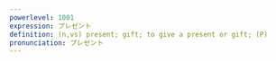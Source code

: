 ```yaml
---
powerlevel: 1001
expression: プレゼント
definition: (n,vs) present; gift; to give a present or gift; (P)
pronunciation: プレゼント
---
```

